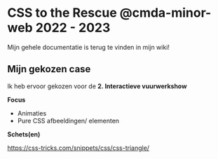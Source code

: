 # CSS to the Rescue @cmda-minor-web 2022 - 2023

Mijn gehele documentatie is terug te vinden in mijn wiki!

## Mijn gekozen case
Ik heb ervoor gekozen voor de **2. Interactieve vuurwerkshow**

**Focus**
- Animaties
- Pure CSS afbeeldingen/ elementen

**Schets(en)**

https://css-tricks.com/snippets/css/css-triangle/
